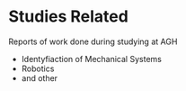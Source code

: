 # Studies Related
Reports of work done during studying at AGH
- Identyfiaction of Mechanical Systems
- Robotics
- and other

